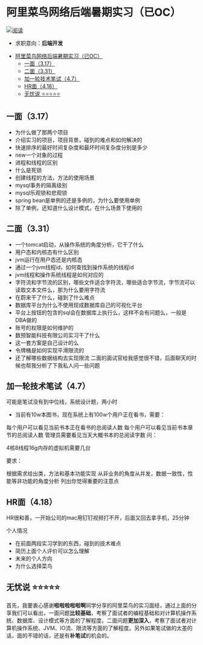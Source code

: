 # 阿里菜鸟网络后端暑期实习（已OC） 
<a href="https://www.nowcoder.com/users/664296490"><img src="https://img.shields.io/badge/来源-啦啦啦啦啦啊-brightgreen.svg" alt="阅读" /></a>

- 求职意向：**后端开发**
  
<!-- TOC -->

- [阿里菜鸟网络后端暑期实习（已OC）](#阿里菜鸟网络后端暑期实习已oc)
  - [一面（3.17）](#一面317)
  - [二面（3.31）](#二面331)
  - [加一轮技术笔试（4.7）](#加一轮技术笔试47)
  - [HR面（4.18）](#hr面418)
  - [无忧说 ⭐⭐⭐⭐⭐](#无忧说-)

<!-- /TOC -->

## 一面（3.17）
- 为什么做了那两个项目
- 介绍实习的项目，项目背景，碰到的难点和如何解决的
- 快速排序的最好时间复杂度和最坏时间复杂度分别是多少
- new一个对象的过程
- 进程和线程的区别
- 什么是死锁
- 创建线程的方法，方法的使用场景
- mysql事务的隔离级别
- mysql乐观锁和悲观锁
- spring bean是单例的还是多例的，为什么要使用单例
- 除了单例，还知道什么设计模式，在什么场景下使用的
## 二面（3.31）
- 一个tomcat启动，从操作系统的角度分析，它干了什么
- 用户态和内核态有什么区别
- jvm运行在用户态还是内核态
- 通过一个jvm线程id，如何查找到操作系统的线程id
- jvm线程和操作系统线程是如何对应的
- 字符流和字节流的区别，哪些文件适合字符流，哪些适合字节流，字节流可以读取文本文件么，那为什么要用字符流
- 在蔚来干了什么，碰到了什么难点
- 数据库平台为什么不使用现成数据库自己的可视化平台
- 平台上按钮的包含的sql会在数据库上执行么，这样不会有问题么，一般是DBA做的
- 账号的权限是如何维护的
- 数预智能科技有限公司实习干了什么
- 这一套方案是自己设计的么
- 令牌桶是如何实现平滑限流的
- 还了解哪些数据结构去实现限流
二面的面试官给我感觉很不错，后面聊天的时候也帮我分析了下我私人问一些问题
## 加一轮技术笔试（4.7）
可能是笔试没有到中位线，系统设计题，两小时

- 当前有10w本图书，现在系统上有100w个用户正在看书，需要：

每个用户可以看见当前书本正在看书的总阅读人数
每个用户可以看见当前书本章节的总阅读人数
管理员需要看见当天大概书本的总阅读字数
问：

4核8线程16g内存的虚拟机需要几台

要求：

根据需求给出类，方法和基本功能实现
从非业务的角度从并发，数据一致性，性能等非功能的角度分析
列出你觉得重要的注意点

## HR面（4.18）
HR很和善，一开始公司的mac用钉钉视频打不开，后面又回去拿手机，25分钟

个人情况
- 在前面两段实习学到的东西，碰到的技术难点
- 简历上面个人评价可以怎么理解
- 未来的个人方向
- 为什么选择菜鸟

## 无忧说 ⭐⭐⭐⭐⭐
首先，我要衷心感谢**啦啦啦啦啦啊**同学分享的阿里菜鸟的实习面经，通过上面的分享我们可以看出，一面问题**比较基础**，考察了面试者的编程基础和对计算机操作系统、数据库、设计模式等方面的了解程度。二面问题**更加深入**，考察了面试者对计算机操作系统、JVM、IO流、限流等方面的了解程度。另外如果笔试做的太差的话，面的不错的话，还是有**补笔试**的机会的。


